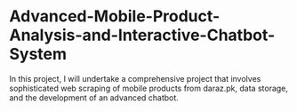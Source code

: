 # Advanced-Mobile-Product-Analysis-and-Interactive-Chatbot-System
In this project, I will undertake a comprehensive project that involves sophisticated web scraping of mobile products from daraz.pk, data storage, and the development of an advanced chatbot.
